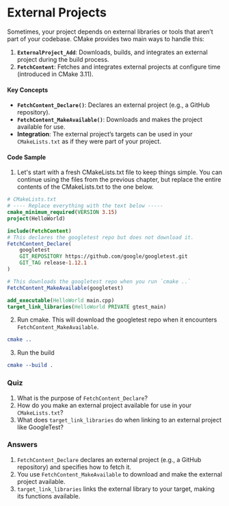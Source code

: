 # External Projects

Sometimes, your project depends on external libraries or tools that aren’t part of your codebase. CMake provides two main ways to handle this:

1. **`ExternalProject_Add`**: Downloads, builds, and integrates an external project during the build process.
2. **`FetchContent`**: Fetches and integrates external projects at configure time (introduced in CMake 3.11).

#### Key Concepts

* **`FetchContent_Declare()`**: Declares an external project (e.g., a GitHub repository).
* **`FetchContent_MakeAvailable()`**: Downloads and makes the project available for use.
* **Integration**: The external project’s targets can be used in your `CMakeLists.txt` as if they were part of your project.

#### Code Sample

1. Let's start with a fresh CMakeLists.txt file to keep things simple. You can continue using the files from the previous chapter, but replace the entire contents of the CMakeLists.txt to the one below.

```cmake
# CMakeLists.txt
# ---- Replace everything with the text below -----
cmake_minimum_required(VERSION 3.15)
project(HelloWorld)

include(FetchContent)
# This declares the googletest repo but does not download it.
FetchContent_Declare(
    googletest
    GIT_REPOSITORY https://github.com/google/googletest.git
    GIT_TAG release-1.12.1
)

# This downloads the googletest repo when you run `cmake ..`
FetchContent_MakeAvailable(googletest)

add_executable(HelloWorld main.cpp)
target_link_libraries(HelloWorld PRIVATE gtest_main)
```

2. Run cmake. This will download the googletest repo when it encounters `FetchContent_MakeAvailable`.

```cmake
cmake ..
```

3. Run the build

```cmake
cmake --build .
```

### Quiz

1. What is the purpose of `FetchContent_Declare`?
2. How do you make an external project available for use in your `CMakeLists.txt`?
3. What does `target_link_libraries` do when linking to an external project like GoogleTest?

### Answers

1. `FetchContent_Declare` declares an external project (e.g., a GitHub repository) and specifies how to fetch it.
2. You use `FetchContent_MakeAvailable` to download and make the external project available.
3. `target_link_libraries` links the external library to your target, making its functions available.
